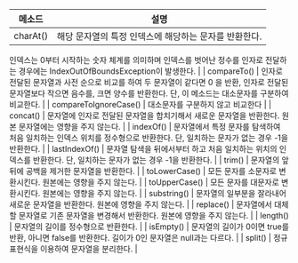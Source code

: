| **메소드** | **설명** |
| --- | --- |
| charAt() | 해당 문자열의 특정 인덱스에 해당하는 문자를 반환한다. 
인덱스는 0부터 시작하는 숫자 체계를 의미하며 인덱스를 벗어난 정수를 인자로 전달하는 경우에는 
IndexOutOfBoundsException이 발생한다. |
| compareTo() | 인자로 전달된 문자열과 사전 순으로 비교를 하여 두 문자열이 같다면 0 을 반환, 인자로 전달된 문자열보다 작으면 음수를, 
크면 양수를 반환한다.
단, 이 메소드는 대소문자를 구분하여 비교한다. |
| compareToIgnoreCase() | 대소문자를 구분하지 않고 비교한다 |
| concat() | 문자열에 인자로 전달된 문자열을 합치기해서 새로운 문자열을 반환한다.
원본 문자열에는 영향을 주지 않는다. |
| indexOf() | 문자열에서 특정 문자를 탐색하여 처음 일치하는 인덱스 위치를 정수형으로 반환한다.
단, 일치하는 문자가 없는 경우 -1을 반환한다. |
| lastIndexOf() | 문자열 탐색을 뒤에서부터 하고 처음 일치하는 위치의 인덱스를 반환한다.
단, 일치하는 문자가 없는 경우 -1을 반환한다. |
| trim() | 문자열의 앞 뒤에 공백을 제거한 문자열을 반환한다. |
| toLowerCase() | 모든 문자를 소문자로 변환시킨다. 원본에는 영향을 주지 않는다. |
| toUpperCase() | 모든 문자를 대문자로 변환시킨다. 원본에는 영향을 주지 않는다. |
| substring() | 문자열의 일부분을 잘라내어 새로운 문자열을 반환한다. 원본에 영향을 주지 않는다. |
| replace() | 문자열에서 대체할 문자열로 기존 문자열을 변경해서 반환한다. 원본에 영향을 주지 않는다. |
| length() | 문자열의 길이를 정수형으로 반환한다. |
| isEmpty() | 문자열의 길이가 0이면 true를 반환, 아니면 false를 반환한다. 길이가 0인 문자열은 null과는 다르다. |
| split() | 정규표현식을 이용하여 문자열을 분리한다. |
